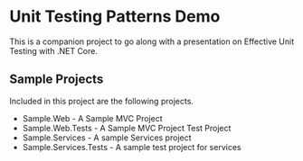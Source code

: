 # Unit Testing Patterns Demo

This is a companion project to go along with a presentation on Effective Unit Testing with .NET Core.

## Sample Projects

Included in this project are the following projects.

*  Sample.Web - A Sample MVC Project
*  Sample.Web.Tests - A Sample MVC Project Test Project
*  Sample.Services - A sample Services project
*  Sample.Services.Tests - A sample test project for services